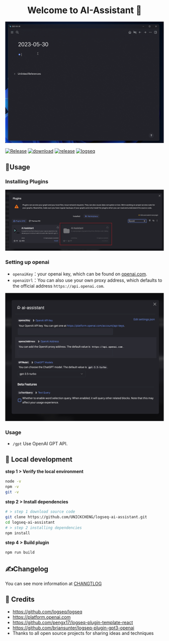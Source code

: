 <h1 align="center">Welcome to AI-Assistant 👋</h1>

![](assets/ai-assistant.gif)

[![Release](https://github.com/UNICKCHENG/logseq-ai-assistant/actions/workflows/main.yml/badge.svg)](https://github.com/UNICKCHENG/logseq-ai-assistant/actions/workflows/main.yml)
[![download](https://img.shields.io/github/downloads/UNICKCHENG/logseq-ai-assistant/total?color=%230095FF)](https://github.com/UNICKCHENG/logseq-ai-assistant/releases)
[![release](https://img.shields.io/github/v/release/UNICKCHENG/logseq-ai-assistant)](https://github.com/UNICKCHENG/logseq-ai-assistant/releases)
[![logseq](https://img.shields.io/github/v/release/logseq/logseq?label=logseq)](https://github.com/logseq/logseq/releases)


## 🎉Usage

### Installing Plugins

![](assets/ai-assistant-plugin-marketplace.png)

### Setting up openai

- `openaiKey`：your openai key, which can be found on [openai.com](https://platform.openai.com/account/api-keys).
- `openaiUrl`：You can also use your own proxy address, which defaults to the official address `https://api.openai.com`.

![](assets/ai-assistant-plugin-settings.png)

### Usage

- `/gpt` Use OpenAI GPT API.


## 🚀 Local development

**step 1 > Verify the local environment**

```bash
node -v
npm -v
git -v
```

**step 2 > Install dependencies**

```bash
# > step 1 download source code
git clone https://github.com/UNICKCHENG/logseq-ai-assistant.git
cd logseq-ai-assistant
# > step 2 installing dependencies
npm install
```

**step 4 > Build plugin**

```bash
npm run build
```


## ✍️Changelog

You can see more information at [CHANGTLOG](CHANGELOG.md)

## 💖 Credits

- https://github.com/logseq/logseq
- https://platform.openai.com
- https://github.com/pengx17/logseq-plugin-template-react
- https://github.com/briansunter/logseq-plugin-gpt3-openai
- Thanks to all open source projects for sharing ideas and techniques
